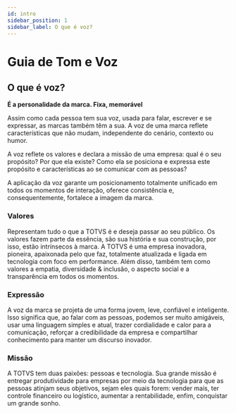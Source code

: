 ```yaml
---
id: intro
sidebar_position: 1
sidebar_label: O que é voz?
---
```


# Guia de Tom e Voz

## O que é voz?
**É a personalidade da marca. Fixa, memorável**

Assim como cada pessoa tem sua voz, usada para falar, escrever e se expressar, as marcas também têm a sua. A voz de uma marca reflete características que não mudam, independente do cenário, contexto ou humor.

A voz reflete os valores e declara a missão de uma empresa: qual é o seu propósito? Por que ela existe? Como ela se posiciona e expressa este propósito e características ao se comunicar com as pessoas?

A aplicação da voz garante um posicionamento totalmente unificado em todos os momentos de interação, oferece consistência e, consequentemente, fortalece a imagem da marca.

### Valores
Representam tudo o que a TOTVS é e deseja passar ao seu público. Os valores fazem parte da essência, são sua história e sua construção, por isso, estão intrínsecos à marca. A TOTVS é uma empresa inovadora, pioneira, apaixonada pelo que faz, totalmente atualizada e ligada em tecnologia com foco em performance. Além disso, também tem como valores a empatia, diversidade & inclusão, o aspecto social e a transparência em todos os momentos.

### Expressão
A voz da marca se projeta de uma forma jovem, leve, confiável e inteligente. Isso significa que, ao falar com as pessoas, podemos ser muito amigáveis, usar uma linguagem simples e atual, trazer cordialidade e calor para a comunicação, reforçar a credibilidade da empresa e compartilhar conhecimento para manter um discurso inovador.

### Missão
A TOTVS tem duas paixões: pessoas e tecnologia. Sua grande missão é entregar produtividade para empresas por meio da tecnologia para que as pessoas atinjam seus objetivos, sejam eles quais forem: vender mais, ter controle financeiro ou logístico, aumentar a rentabilidade, enfim, conquistar um grande sonho.
